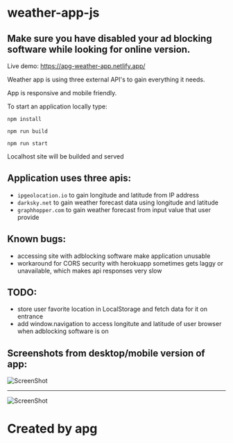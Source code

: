 # weather-app-js
## Make sure you have disabled your ad blocking software while looking for online version.

Live demo: https://apg-weather-app.netlify.app/

Weather app is using three external API's to gain everything it needs.

App is responsive and mobile friendly.

To start an application locally type:
```
npm install
```
```
npm run build
```
```
npm run start
```

Localhost site will be builded and served

## Application uses three apis:
* `ipgeolocation.io` to gain longitude and latitude from IP address
* `darksky.net` to gain weather forecast data using longitude and latitude
* `graphhopper.com` to gain weather forecast from input value that user provide

## Known bugs:
* accessing site with adblocking software make application unusable
* workaround for CORS security with herokuapp sometimes gets laggy or unavailable, which makes api responses very slow

## TODO:
* store user favorite location in LocalStorage and fetch data for it on entrance
* add window.navigation to access longitute and latitude of user browser when adblocking software is on

## Screenshots from desktop/mobile version of app:
![ScreenShot](https://i.ibb.co/gjcTPmD/apg-weather-apg-desktop.png)

___

![ScreenShot](https://i.ibb.co/GdBTMLq/apg-weather-apg-mobile.png)





# Created by apg
